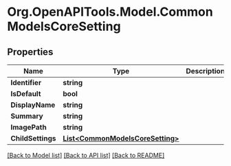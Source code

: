 # Org.OpenAPITools.Model.CommonModelsCoreSetting

## Properties

Name | Type | Description | Notes
------------ | ------------- | ------------- | -------------
**Identifier** | **string** |  | [optional] 
**IsDefault** | **bool** |  | [optional] 
**DisplayName** | **string** |  | [optional] 
**Summary** | **string** |  | [optional] 
**ImagePath** | **string** |  | [optional] 
**ChildSettings** | [**List&lt;CommonModelsCoreSetting&gt;**](CommonModelsCoreSetting.md) |  | [optional] 

[[Back to Model list]](../README.md#documentation-for-models) [[Back to API list]](../README.md#documentation-for-api-endpoints) [[Back to README]](../README.md)

